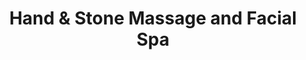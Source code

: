 ---
title: "Hand & Stone Massage and Facial Spa"
url: /easton/hand-and-stone-massage-and-facial-spa/
shop: massage
---
